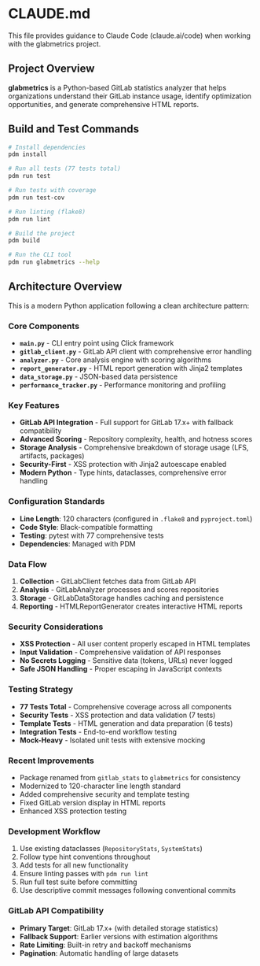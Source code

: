 # CLAUDE.md

This file provides guidance to Claude Code (claude.ai/code) when working with the glabmetrics project.

## Project Overview

**glabmetrics** is a Python-based GitLab statistics analyzer that helps organizations understand their GitLab instance usage, identify optimization opportunities, and generate comprehensive HTML reports.

## Build and Test Commands

```bash
# Install dependencies
pdm install

# Run all tests (77 tests total)
pdm run test

# Run tests with coverage
pdm run test-cov

# Run linting (flake8)
pdm run lint

# Build the project
pdm build

# Run the CLI tool
pdm run glabmetrics --help
```

## Architecture Overview

This is a modern Python application following a clean architecture pattern:

### Core Components
- **`main.py`** - CLI entry point using Click framework
- **`gitlab_client.py`** - GitLab API client with comprehensive error handling
- **`analyzer.py`** - Core analysis engine with scoring algorithms
- **`report_generator.py`** - HTML report generation with Jinja2 templates
- **`data_storage.py`** - JSON-based data persistence
- **`performance_tracker.py`** - Performance monitoring and profiling

### Key Features
- **GitLab API Integration** - Full support for GitLab 17.x+ with fallback compatibility
- **Advanced Scoring** - Repository complexity, health, and hotness scores
- **Storage Analysis** - Comprehensive breakdown of storage usage (LFS, artifacts, packages)
- **Security-First** - XSS protection with Jinja2 autoescape enabled
- **Modern Python** - Type hints, dataclasses, comprehensive error handling

### Configuration Standards
- **Line Length**: 120 characters (configured in `.flake8` and `pyproject.toml`)
- **Code Style**: Black-compatible formatting
- **Testing**: pytest with 77 comprehensive tests
- **Dependencies**: Managed with PDM

### Data Flow
1. **Collection** - GitLabClient fetches data from GitLab API
2. **Analysis** - GitLabAnalyzer processes and scores repositories
3. **Storage** - GitLabDataStorage handles caching and persistence
4. **Reporting** - HTMLReportGenerator creates interactive HTML reports

### Security Considerations
- **XSS Protection** - All user content properly escaped in HTML templates
- **Input Validation** - Comprehensive validation of API responses
- **No Secrets Logging** - Sensitive data (tokens, URLs) never logged
- **Safe JSON Handling** - Proper escaping in JavaScript contexts

### Testing Strategy
- **77 Tests Total** - Comprehensive coverage across all components
- **Security Tests** - XSS protection and data validation (7 tests)
- **Template Tests** - HTML generation and data preparation (6 tests)
- **Integration Tests** - End-to-end workflow testing
- **Mock-Heavy** - Isolated unit tests with extensive mocking

### Recent Improvements
- Package renamed from `gitlab_stats` to `glabmetrics` for consistency
- Modernized to 120-character line length standard
- Added comprehensive security and template testing
- Fixed GitLab version display in HTML reports
- Enhanced XSS protection testing

### Development Workflow
1. Use existing dataclasses (`RepositoryStats`, `SystemStats`)
2. Follow type hint conventions throughout
3. Add tests for all new functionality
4. Ensure linting passes with `pdm run lint`
5. Run full test suite before committing
6. Use descriptive commit messages following conventional commits

### GitLab API Compatibility
- **Primary Target**: GitLab 17.x+ (with detailed storage statistics)
- **Fallback Support**: Earlier versions with estimation algorithms
- **Rate Limiting**: Built-in retry and backoff mechanisms
- **Pagination**: Automatic handling of large datasets